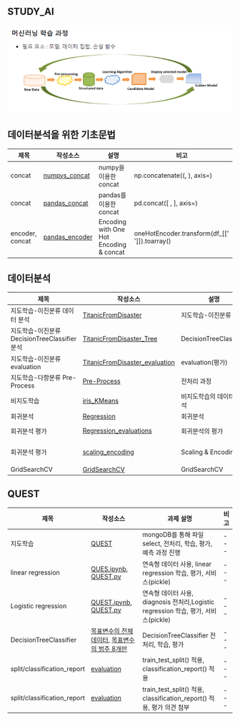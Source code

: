 ## STUDY_AI
![](./images/머신러닝%20학습과정.png)

## 데이터분석을 위한 기초문법
| 제목 | 작성소스 | 설명 | 비고 |
|---|---|---|---|
| concat | [numpys_concat](./codes/numpys.py) | numpy을 이용한 concat  | np.concatenate((, ), axis=)|
| concat | [pandas_concat](./codes/pandass.ipynb) | pandas를 이용한 concat  | pd.concat([ , ], axis=)|
| encoder, concat | [pandas_encoder](./codes/sklearns.ipynb) | Encoding with One Hot Encoding & concat| oneHotEncoder.transform(df_[[' ']]).toarray()|

## 데이터분석
| 제목 | 작성소스 | 설명 | 비고 |
|---|---|---|---|
| 지도학습-이진분류 데이터 분석 | [TitanicFromDisaster](./codes/MLs/Classifications/TitanicFromDisaster.ipynb) | 지도학습-이진분류  | |
| 지도학습-이진분류 DecisionTreeClassifier 분석 | [TitanicFromDisaster_Tree](./codes/MLs/Classifications/TitanicFromDisaster_Tree.ipynb) | DecisionTreeClassifier  | |
| 지도학습-이진분류 evaluation | [TitanicFromDisaster_evaluation](./codes/MLs/Classifications/TitanicFromDisaster_evaluation.ipynb) |  evaluation(평가) | |
| 지도학습-다항분류 Pre-Process | [Pre-Process](./codes/MLs/Classifications/NSC_BND_M20_DecisionTreeClassifier_preprocess.ipynb) |  전처리 과정 | |
| 비지도학습 | [iris_KMeans](./codes/MLs/Clusterings/iris_KMeans.ipynb) | 비지도학습의 데이터 분석|KMeans, sum of square |
| 회귀분석 | [Regression](./codes/MLs/Regressions/BreastCancerWisconsin_Regression.ipynb) | 회귀분석 | |
| 회귀분석 평가 | [Regression_evaluations](./codes/MLs/Regressions/BreastCancerWisconsin_Regression_evaluations.ipynb) | 회귀분석의 평가 |r2_score, MSE(mean_squared_error) |
| 회귀분석 평가 | [scaling_encoding](./codes/MLs/Classifications/TitanicFromDisaster_scaling_encoding.ipynb) | Scaling & Encoding |Encoding with One Hot Encoding, Scaling - MinMaxScaler |
| GridSearchCV | [GridSearchCV](./codes/MLs/Classifications/NSC_BND_M20_GridSearchCV.ipynb) | GridSearchCV |best_score |
## QUEST
| 제목 | 작성소스 | 과제 설명 | 비고 |
|---|---|---|---|
|지도학습|[QUEST](./codes/regression/NSC2_M20_quest.ipynb)| mongoDB를 통해 파일 select, 전처리, 학습, 평가, 예측 과정 진행|---|
|linear regression|[QUES.ipynb](./codes/MLs/Regressions/RecurrenceOfSurgery_quest.ipynb), [QUEST.py](./codes/MLs/Regressions/RecurrenceOfSurgery_quest.py)|연속형 데이터 사용, linear regression 학습, 평가, 서비스(pickle)|---|
|Logistic regression|[QUEST.ipynb](./codes/MLs/Classifications/BreastCancerWisconsinDataSet_quest.ipynb), [QUEST.py](./codes/MLs/Classifications/BreastCancerWisconsinDataSet_quest.py)|연속형 데이터 사용, diagnosis 전처리,Logistic regression 학습, 평가, 서비스(pickle)|---|
|DecisionTreeClassifier|[목표변수의 전체데이터](./codes/MLs/Classifications/NSC_BND_M20_DecisionTreeClassifier_quest.ipynb), [목표변수의 범주 8개만](./codes/MLs/Classifications/NSC_BND_M20_DecisionTreeClassifier_quest_top8.ipynb)|DecisionTreeClassifier 전처리, 학습, 평가|---|
|split/classification_report|[evaluation](./codes/MLs/Classifications/BreastCancerWisconsinDataSet_evaluation_quest.ipynb)|train_test_split() 적용, classification_report() 적용|---|
|split/classification_report|[evaluation](./codes/MLs/Classifications/NSC_BND_M20_evaluation_quest.ipynb)|train_test_split() 적용, classification_report() 적용, 평가 의견 첨부|---|